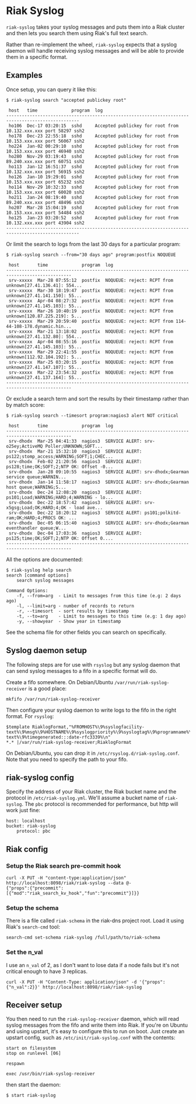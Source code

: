# Riak Syslog

`riak-syslog` takes your syslog messages and puts them into a Riak
cluster and then lets you search them using Riak's full text search.

Rather than re-implement the wheel, `riak-syslog` expects that a
syslog daemon will handle receiving syslog messages and will be able
to provide them in a specific format.

## Examples

Once setup, you can query it like this:

    $ riak-syslog search "accepted publickey root"
    
     host   time             program  log                                                            
    --------------------------------------------------------------------------------------------------
     ho106  Dec-17 03:20:15  sshd     Accepted publickey for root from 10.132.xxx.xxx port 58297 ssh2
     ho178  Dec-23 22:55:18  sshd     Accepted publickey for root from 10.153.xxx.xxx port 56067 ssh2 
     ho224  Jan-02 00:29:10  sshd     Accepted publickey for root from 10.153.xxx.xxx port 46940 ssh2 
     ho280  Nov-29 03:19:43  sshd     Accepted publickey for root from 89.240.xxx.xxx port 60751 ssh2 
     ho113  Jan-12 16:51:37  sshd     Accepted publickey for root from 10.132.xxx.xxx port 56915 ssh2
     ho126  Jan-10 19:29:01  sshd     Accepted publickey for root from 10.153.xxx.xxx port 65232 ssh2 
     ho114  Nov-29 10:32:33  sshd     Accepted publickey for root from 10.153.xxx.xxx port 60020 ssh2 
     ho211  Jan-24 08:19:40  sshd     Accepted publickey for root from 89.240.xxx.xxx port 48496 ssh2 
     ho207  Mar-28 15:04:19  sshd     Accepted publickey for root from 10.153.xxx.xxx port 54484 ssh2 
     ho125  Jan-23 03:20:52  sshd     Accepted publickey for root from 10.132.xxx.xxx port 43904 ssh2
    --------------------------------------------------------------------------------------------------

Or limit the search to logs from the last 30 days for a particular program:

    $ riak-syslog search --from="30 days ago" program:postfix NOQUEUE
    
     host       time             program  log                                                     
    -----------------------------------------------------------------------------------------------
     srv-xxxxx  Mar-28 07:55:12  postfix  NOQUEUE: reject: RCPT from unknown[27.41.136.41]: 554...
     srv-xxxxx  Mar-30 18:19:47  postfix  NOQUEUE: reject: RCPT from unknown[27.41.141.150]: 55...
     srv-xxxxx  Apr-04 08:27:32  postfix  NOQUEUE: reject: RCPT from unknown[27.41.145.103]: 55...
     srv-xxxxx  Mar-26 10:40:19  postfix  NOQUEUE: reject: RCPT from unknown[120.87.225.219]: 5...
     srv-xxxxx  Mar-29 20:59:40  postfix  NOQUEUE: reject: RCPT from 114-44-108-178.dynamic.hin...
     srv-xxxxx  Mar-21 13:18:02  postfix  NOQUEUE: reject: RCPT from unknown[27.41.132.80]: 554...
     srv-xxxxx  Apr-04 08:55:16  postfix  NOQUEUE: reject: RCPT from unknown[27.41.145.103]: 55...
     srv-xxxxx  Mar-29 22:41:55  postfix  NOQUEUE: reject: RCPT from unknown[112.92.104.192]: 5...
     srv-xxxxx  Mar-25 03:20:15  postfix  NOQUEUE: reject: RCPT from unknown[27.41.147.107]: 55...
     srv-xxxxx  Mar-22 23:54:32  postfix  NOQUEUE: reject: RCPT from unknown[27.41.137.164]: 55...
    -----------------------------------------------------------------------------------------------

Or exclude a search term and sort the results by their timestamp rather than by match score:

    $ riak-syslog search --timesort program:nagios3 alert NOT critical
    
     host       time             program  log                                                     
    -----------------------------------------------------------------------------------------------
     srv-dhodx  Mar-25 04:41:33  nagios3  SERVICE ALERT: srv-o25ey;ActiveMQ Poller;UNKNOWN;SOFT...
     srv-dhodx  Mar-21 15:32:10  nagios3  SERVICE ALERT: ps122;stomp_access;WARNING;SOFT;1;CHEC...
     srv-dhodx  Feb-02 21:20:56  nagios3  SERVICE ALERT: ps128;time;OK;SOFT;2;NTP OK: Offset -0...
     srv-dhodx  Jan-28 09:10:55  nagios3  SERVICE ALERT: srv-dhodx;Gearman service queue;WARNIN...
     srv-dhodx  Jan-14 11:58:17  nagios3  SERVICE ALERT: srv-dhodx;Gearman host queue;WARNING;S...
     srv-dhodx  Dec-24 12:08:20  nagios3  SERVICE ALERT: ps101;Load;WARNING;HARD;4;WARNING - lo...
     srv-dhodx  Dec-22 18:57:42  nagios3  SERVICE ALERT: srv-x5gsg;Load;OK;HARD;4;OK - load ave...
     srv-dhodx  Dec-22 18:20:12  nagios3  SERVICE ALERT: ps101;polkitd-ram;OK;HARD;4;PROCS OK: ...
     srv-dhodx  Dec-05 06:15:40  nagios3  SERVICE ALERT: srv-dhodx;Gearman eventhandler queue;W...
     srv-dhodx  Dec-04 17:03:36  nagios3  SERVICE ALERT: ps125;time;OK;SOFT;2;NTP OK: Offset 0....
    -----------------------------------------------------------------------------------------------

All the options are documented:

    $ riak-syslog help search
    search [command options] 
        search syslog messages
    
    Command Options:
        -f, --from=arg  - Limit to messages from this time (e.g: 2 days ago)
        -l, --limit=arg - number of records to return
        -r, --timesort  - sort results by timestamp
        -t, --to=arg    - Limit to messages to this time (e.g: 1 day ago)
        -y, --showyear  - Show year in timestamp

See the schema file for other fields you can search on specifically.

## Syslog daemon setup

 The following steps are for use with
`rsyslog` but any syslog daemon that can send syslog messages to a
fifo in a specific format will do.

Create a fifo somewhere. On Debian/Ubuntu
`/var/run/riak-syslog-receiver` is a good place:

    mkfifo /var/run/riak-syslog-receiver

Then configure your syslog daemon to write logs to the fifo in the
right format. For `rsyslog`:

    $template RiaklogFormat,"%FROMHOST%\9%syslogfacility-text%\9%msg%\9%HOSTNAME%\9%syslogpriority%\9%syslogtag%\9%programname%\9%syslogseverity-text%\9%timegenerated:::date-rfc3339%\n"
    *.* |/var/run/riak-syslog-receiver;RiaklogFormat

On Debian/Ubuntu, you can drop it in
`/etc/rsyslog.d/riak-syslog.conf`. Note that you need to specify the
path to your fifo.

## riak-syslog config

Specify the address of your Riak cluster, the Riak bucket name and the
protocol in `/etc/riak-syslog.yml`.  We'll assume a bucket name of
`riak-syslog`. The `pbc` protocol is recommended for performance, but
http will work just fine:

    host: localhost
    bucket: riak-syslog
		protocol: pbc
		
## Riak config

### Setup the Riak search pre-commit hook

    curl -X PUT -H "content-type:application/json" http://localhost:8098/riak/riak-syslog --data @-
    {"props":{"precommit":[{"mod":"riak_search_kv_hook","fun":"precommit"}]}}

### Setup the schema

There is a file called `riak-schema` in the riak-dns project
root. Load it using Riak's `search-cmd` tool:

    search-cmd set-schema riak-syslog /full/path/to/riak-schema

### Set the n_val

I use an `n_val` of 2, as I don't want to lose data if a node fails
but it's not critical enough to have 3 replicas.

    curl -X PUT -H "Content-Type: application/json" -d '{"props":{"n_val":2}}' http://localhost:8098/riak/riak-syslog

## Receiver setup

You then need to run the `riak-syslog-receiver` daemon, which will
read syslog messages from the fifo and write them into Riak.  If
you're on Ubuntu and using upstart, it's easy to configure this to run
on boot. Just create an upstart config, such as
`/etc/init/riak-syslog.conf` with the contents:

    start on filesystem
    stop on runlevel [06]
    
    respawn
    
    exec /usr/bin/riak-syslog-receiver

then start the daemon:

    $ start riak-syslog
